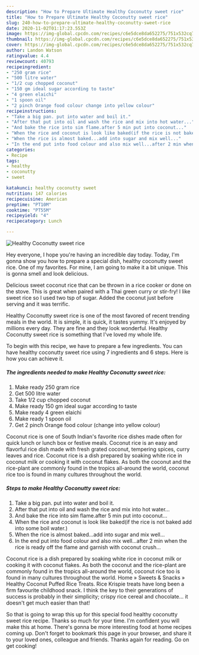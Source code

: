 ```yaml
---
description: "How to Prepare Ultimate Healthy Coconutty sweet rice"
title: "How to Prepare Ultimate Healthy Coconutty sweet rice"
slug: 240-how-to-prepare-ultimate-healthy-coconutty-sweet-rice
date: 2020-11-02T01:17:23.553Z
image: https://img-global.cpcdn.com/recipes/c6e5dce8da652275/751x532cq70/healthy-coconutty-sweet-rice-recipe-main-photo.jpg
thumbnail: https://img-global.cpcdn.com/recipes/c6e5dce8da652275/751x532cq70/healthy-coconutty-sweet-rice-recipe-main-photo.jpg
cover: https://img-global.cpcdn.com/recipes/c6e5dce8da652275/751x532cq70/healthy-coconutty-sweet-rice-recipe-main-photo.jpg
author: Landon Watson
ratingvalue: 4.4
reviewcount: 40793
recipeingredient:
- "250 gram rice"
- "500 litre water"
- "1/2 cup chopped coconut"
- "150 gm ideal sugar according to taste"
- "4 green elaichi"
- "1 spoon oil"
- "2 pinch Orange food colour change into yellow colour"
recipeinstructions:
- "Take a big pan. put into water and boil it."
- "After that put into oil and wash the rice and mix into hot water..."
- "And bake the rice into sim flame.after 5 min put into coconut..."
- "When the rice and coconut is look like baked(if the rice is not baked add into some boil water.)"
- "When the rice is almost baked...add into sugar and mix well..."
- "In the end put into food colour and also mix well...after 2 min when the rice is ready off the flame and garnish with coconut crush..."
categories:
- Recipe
tags:
- healthy
- coconutty
- sweet

katakunci: healthy coconutty sweet 
nutrition: 147 calories
recipecuisine: American
preptime: "PT10M"
cooktime: "PT55M"
recipeyield: "4"
recipecategory: Lunch

---
```



![Healthy Coconutty sweet rice](https://img-global.cpcdn.com/recipes/c6e5dce8da652275/751x532cq70/healthy-coconutty-sweet-rice-recipe-main-photo.jpg)

Hey everyone, I hope you're having an incredible day today. Today, I'm gonna show you how to prepare a special dish, healthy coconutty sweet rice. One of my favorites. For mine, I am going to make it a bit unique. This is gonna smell and look delicious.

Delicious sweet coconut rice that can be thrown in a rice cooker or done on the stove. This is great when paired with a Thai green curry or stir-fry! I like sweet rice so I used two tsp of sugar. Added the coconut just before serving and it was terrific.

Healthy Coconutty sweet rice is one of the most favored of recent trending meals in the world. It is simple, it is quick, it tastes yummy. It's enjoyed by millions every day. They are fine and they look wonderful. Healthy Coconutty sweet rice is something that I've loved my whole life.


To begin with this recipe, we have to prepare a few ingredients. You can have healthy coconutty sweet rice using 7 ingredients and 6 steps. Here is how you can achieve it.

<!--inarticleads1-->

##### The ingredients needed to make Healthy Coconutty sweet rice:

1. Make ready 250 gram rice
1. Get 500 litre water
1. Take 1/2 cup chopped coconut
1. Make ready 150 gm ideal sugar according to taste
1. Make ready 4 green elaichi
1. Make ready 1 spoon oil
1. Get 2 pinch Orange food colour (change into yellow colour)


Coconut rice is one of South Indian&#39;s favorite rice dishes made often for quick lunch or lunch box or festive meals. Coconut rice is an easy and flavorful rice dish made with fresh grated coconut, tempering spices, curry leaves and rice. Coconut rice is a dish prepared by soaking white rice in coconut milk or cooking it with coconut flakes. As both the coconut and the rice-plant are commonly found in the tropics all-around the world, coconut rice too is found in many cultures throughout the world. 

<!--inarticleads2-->

##### Steps to make Healthy Coconutty sweet rice:

1. Take a big pan. put into water and boil it.
1. After that put into oil and wash the rice and mix into hot water...
1. And bake the rice into sim flame.after 5 min put into coconut...
1. When the rice and coconut is look like baked(if the rice is not baked add into some boil water.)
1. When the rice is almost baked...add into sugar and mix well...
1. In the end put into food colour and also mix well...after 2 min when the rice is ready off the flame and garnish with coconut crush...


Coconut rice is a dish prepared by soaking white rice in coconut milk or cooking it with coconut flakes. As both the coconut and the rice-plant are commonly found in the tropics all-around the world, coconut rice too is found in many cultures throughout the world. Home » Sweets &amp; Snacks » Healthy Coconut Puffed Rice Treats. Rice Krispie treats have long been a firm favourite childhood snack. I think the key to their generations of success is probably in their simplicity; crispy rice cereal and chocolate… it doesn&#39;t get much easier than that! 

So that is going to wrap this up for this special food healthy coconutty sweet rice recipe. Thanks so much for your time. I'm confident you will make this at home. There's gonna be more interesting food at home recipes coming up. Don't forget to bookmark this page in your browser, and share it to your loved ones, colleague and friends. Thanks again for reading. Go on get cooking!
